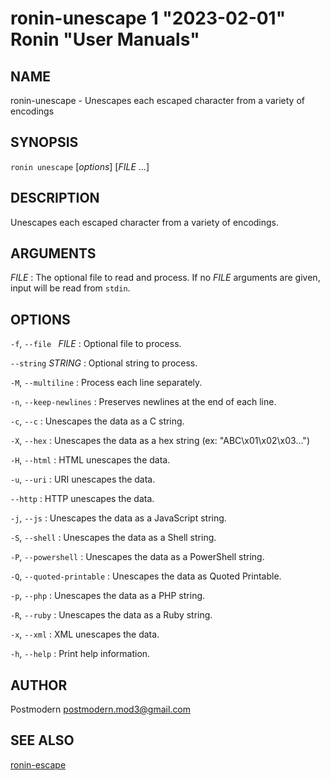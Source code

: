 # ronin-unescape 1 "2023-02-01" Ronin "User Manuals"

## NAME

ronin-unescape - Unescapes each escaped character from a variety of encodings

## SYNOPSIS

`ronin unescape` [*options*] [*FILE* ...]

## DESCRIPTION

Unescapes each escaped character from a variety of encodings.

## ARGUMENTS

*FILE*
: The optional file to read and process. If no *FILE* arguments are given,
  input will be read from `stdin`.

## OPTIONS

`-f`, `--file ` *FILE*
: Optional file to process.

`--string` *STRING*
: Optional string to process.

`-M`, `--multiline`
: Process each line separately.

`-n`, `--keep-newlines`
: Preserves newlines at the end of each line.

`-c`, `--c`
: Unescapes the data as a C string.

`-X`, `--hex`
: Unescapes the data as a hex string (ex: "ABC\x01\x02\x03...")

`-H`, `--html`
: HTML unescapes the data.

`-u`, `--uri`
: URI unescapes the data.

`--http`
: HTTP unescapes the data.

`-j`, `--js`
: Unescapes the data as a JavaScript string.

`-S`, `--shell`
: Unescapes the data as a Shell string.

`-P`, `--powershell`
: Unescapes the data as a PowerShell string.

`-Q`, `--quoted-printable`
: Unescapes the data as Quoted Printable.

`-p`, `--php`
: Unescapes the data as a PHP string.

`-R`, `--ruby`
: Unescapes the data as a Ruby string.

`-x`, `--xml`
: XML unescapes the data.

`-h`, `--help`
: Print help information.

## AUTHOR

Postmodern <postmodern.mod3@gmail.com>

## SEE ALSO

[ronin-escape](ronin-escape.1.md)
